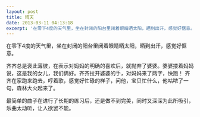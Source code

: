 ```yaml
---
layout: post
title: 晴天
date: 2013-03-11 04:13:18
excerpt: '在零下4度的天气里，坐在封闭的阳台里闭着眼睛晒太阳，晒到出汗，感觉好惬意。'
---
```




在零下4度的天气里，坐在封闭的阳台里闭着眼睛晒太阳，晒到出汗，感觉好惬意。


齐齐总是褒此薄彼，在表示对妈妈的明确的喜欢后，就抛弃了婆婆。婆婆搂着妈妈说，这是我的女儿，我们俩好。齐齐拉开婆婆的手，对妈妈来了两字，快跑！
齐齐在家跑来跑去，哼着歌，感觉好忙碌的样子，问他，宝贝忙什么，他咕哝了一句，森林大火起来了。

最简单的曲子在进行了长期的练习后，还是做不到完美，同时又深深为此所吸引，乐曲太动听，让人欲罢不能。


